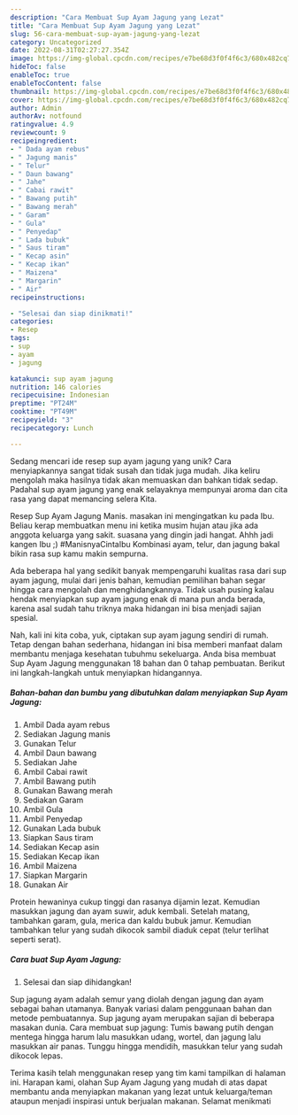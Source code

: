 ```yaml
---
description: "Cara Membuat Sup Ayam Jagung yang Lezat"
title: "Cara Membuat Sup Ayam Jagung yang Lezat"
slug: 56-cara-membuat-sup-ayam-jagung-yang-lezat
category: Uncategorized
date: 2022-08-31T02:27:27.354Z
image: https://img-global.cpcdn.com/recipes/e7be68d3f0f4f6c3/680x482cq70/sup-ayam-jagung-foto-resep-utama.jpg
hideToc: false
enableToc: true
enableTocContent: false
thumbnail: https://img-global.cpcdn.com/recipes/e7be68d3f0f4f6c3/680x482cq70/sup-ayam-jagung-foto-resep-utama.jpg
cover: https://img-global.cpcdn.com/recipes/e7be68d3f0f4f6c3/680x482cq70/sup-ayam-jagung-foto-resep-utama.jpg
author: Admin
authorAv: notfound
ratingvalue: 4.9
reviewcount: 9
recipeingredient:
- " Dada ayam rebus"
- " Jagung manis"
- " Telur"
- " Daun bawang"
- " Jahe"
- " Cabai rawit"
- " Bawang putih"
- " Bawang merah"
- " Garam"
- " Gula"
- " Penyedap"
- " Lada bubuk"
- " Saus tiram"
- " Kecap asin"
- " Kecap ikan"
- " Maizena"
- " Margarin"
- " Air"
recipeinstructions:

- "Selesai dan siap dinikmati!"
categories:
- Resep
tags:
- sup
- ayam
- jagung

katakunci: sup ayam jagung 
nutrition: 146 calories
recipecuisine: Indonesian
preptime: "PT24M"
cooktime: "PT49M"
recipeyield: "3"
recipecategory: Lunch

---
```





Sedang mencari ide resep sup ayam jagung yang unik? Cara menyiapkannya sangat tidak susah dan tidak juga mudah. Jika keliru mengolah maka hasilnya tidak akan memuaskan dan bahkan tidak sedap. Padahal sup ayam jagung yang enak selayaknya mempunyai aroma dan cita rasa yang dapat memancing selera Kita.





Resep Sup Ayam Jagung Manis. masakan ini mengingatkan ku pada Ibu. Beliau kerap membuatkan menu ini ketika musim hujan atau jika ada anggota keluarga yang sakit. suasana yang dingin jadi hangat. Ahhh jadi kangen Ibu ;) #ManisnyaCintaIbu Kombinasi ayam, telur, dan jagung bakal bikin rasa sup kamu makin sempurna.

Ada beberapa hal yang sedikit banyak mempengaruhi kualitas rasa dari sup ayam jagung, mulai dari jenis bahan, kemudian pemilihan bahan segar hingga cara mengolah dan menghidangkannya. Tidak usah pusing kalau hendak menyiapkan sup ayam jagung enak di mana pun anda berada, karena asal sudah tahu triknya maka hidangan ini bisa menjadi sajian spesial.






Nah, kali ini kita coba, yuk, ciptakan sup ayam jagung sendiri di rumah. Tetap dengan bahan sederhana, hidangan ini bisa memberi manfaat dalam membantu menjaga kesehatan tubuhmu sekeluarga. Anda bisa membuat Sup Ayam Jagung menggunakan 18 bahan dan 0 tahap pembuatan. Berikut ini langkah-langkah untuk menyiapkan hidangannya.

<!--inarticleads1-->

##### Bahan-bahan dan bumbu yang dibutuhkan dalam menyiapkan Sup Ayam Jagung:

1. Ambil  Dada ayam rebus
1. Sediakan  Jagung manis
1. Gunakan  Telur
1. Ambil  Daun bawang
1. Sediakan  Jahe
1. Ambil  Cabai rawit
1. Ambil  Bawang putih
1. Gunakan  Bawang merah
1. Sediakan  Garam
1. Ambil  Gula
1. Ambil  Penyedap
1. Gunakan  Lada bubuk
1. Siapkan  Saus tiram
1. Sediakan  Kecap asin
1. Sediakan  Kecap ikan
1. Ambil  Maizena
1. Siapkan  Margarin
1. Gunakan  Air


Protein hewaninya cukup tinggi dan rasanya dijamin lezat. Kemudian masukkan jagung dan ayam suwir, aduk kembali. Setelah matang, tambahkan garam, gula, merica dan kaldu bubuk jamur. Kemudian tambahkan telur yang sudah dikocok sambil diaduk cepat (telur terlihat seperti serat). 

<!--inarticleads2-->

##### Cara buat Sup Ayam Jagung:


1. Selesai dan siap dihidangkan!

Sup jagung ayam adalah semur yang diolah dengan jagung dan ayam sebagai bahan utamanya. Banyak variasi dalam penggunaan bahan dan metode pembuatannya. Sup jagung ayam merupakan sajian di beberapa masakan dunia. Cara membuat sup jagung: Tumis bawang putih dengan mentega hingga harum lalu masukkan udang, wortel, dan jagung lalu masukkan air panas. Tunggu hingga mendidih, masukkan telur yang sudah dikocok lepas. 

Terima kasih telah menggunakan resep yang tim kami tampilkan di halaman ini. Harapan kami, olahan Sup Ayam Jagung yang mudah di atas dapat membantu anda menyiapkan makanan yang lezat untuk keluarga/teman ataupun menjadi inspirasi untuk berjualan makanan. Selamat menikmati
